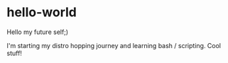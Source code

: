 # hello-world

Hello my future self;)

I'm starting my distro hopping journey and learning bash / scripting. Cool stuff!
